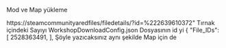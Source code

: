 Mod ve Map yükleme

https://steamcommunityaredfiles/filedetails/?id=%222639610372"
Tırnak içindeki Sayıyı 
WorkshopDownloadConfig.json Dosyasının 
id yi {
  "File_IDs": [
    2528363491,
  ],
Şöyle yazıcaksınız  aynı şekilde Map için de
